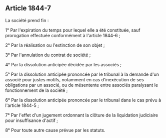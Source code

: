 Article 1844-7
----
La société prend fin :

1° Par l'expiration du temps pour lequel elle a été constituée, sauf prorogation
effectuée conformément à l'article 1844-6 ;

2° Par la réalisation ou l'extinction de son objet ;

3° Par l'annulation du contrat de société ;

4° Par la dissolution anticipée décidée par les associés ;

5° Par la dissolution anticipée prononcée par le tribunal à la demande d'un
associé pour justes motifs, notamment en cas d'inexécution de ses obligations
par un associé, ou de mésentente entre associés paralysant le fonctionnement de
la société ;

6° Par la dissolution anticipée prononcée par le tribunal dans le cas prévu à
l'article 1844-5 ;

7° Par l'effet d'un jugement ordonnant la clôture de la liquidation judiciaire
pour insuffisance d'actif ;

8° Pour toute autre cause prévue par les statuts.
